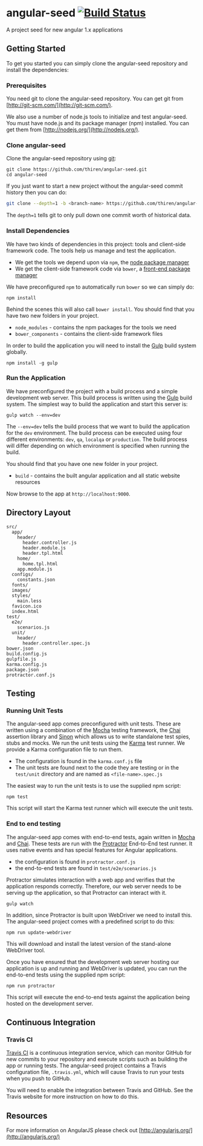 # angular-seed [![Build Status](https://travis-ci.org/thiren/angular-seed.svg?branch=master)](https://travis-ci.org/thiren/angular-seed)
A project seed for new angular 1.x applications

## Getting Started

To get you started you can simply clone the angular-seed repository and install the dependencies:

### Prerequisites

You need git to clone the angular-seed repository. You can get git from [http://git-scm.com/](http://git-scm.com/).

We also use a number of node.js tools to initialize and test angular-seed. You must have node.js and its package manager (npm) installed. You can get them from [http://nodejs.org/](http://nodejs.org/).

### Clone angular-seed

Clone the angular-seed repository using [git][git]:

```
git clone https://github.com/thiren/angular-seed.git
cd angular-seed
```

If you just want to start a new project without the angular-seed commit history then you can do:

```bash
git clone --depth=1 -b <branch-name> https://github.com/thiren/angular-seed.git <your-project-name>
```

The `depth=1` tells git to only pull down one commit worth of historical data.

### Install Dependencies

We have two kinds of dependencies in this project: tools and client-side framework code. The tools help us manage and test the application.

* We get the tools we depend upon via `npm`, the [node package manager][npm]
* We get the client-side framework code via `bower`, a [front-end package manager][bower]

We have preconfigured `npm` to automatically run `bower` so we can simply do:

```
npm install
```

Behind the scenes this will also call `bower install`. You should find that you have two new folders in your project.

* `node_modules` - contains the npm packages for the tools we need
* `bower_components` - contains the client-side framework files

In order to build the application you will need to install the [Gulp][gulp] build system globally.

```
npm install -g gulp
```

### Run the Application

We have preconfigured the project with a build process and a simple development web server. This build process is written using the [Gulp][gulp] build system. The simplest way to build the application and start this server is:

```
gulp watch --env=dev
```

The `--env=dev` tells the build process that we want to build the application for the `dev` environment. The build process can be executed using four different environments: `dev`, `qa`, `localqa` or `production`. The build process will differ depending on which environment is specified when running the build. 

You should find that you have one new folder in your project.

* `build` - contains the built angular application and all static website resources

Now browse to the app at `http://localhost:9000`.

## Directory Layout

```
src/
  app/
    header/
      header.controller.js
      header.module.js
      header.tpl.html
    home/
      home.tpl.html
    app.module.js
  configs/
    constants.json
  fonts/
  images/
  styles/
    main.less
  favicon.ico
  index.html
test/
  e2e/
    scenarios.js
  unit/
    header/
      header.controller.spec.js
bower.json
build.config.js
gulpfile.js
karma.config.js
package.json
protractor.conf.js
```

## Testing

### Running Unit Tests
The angular-seed app comes preconfigured with unit tests. These are written using a combination of the [Mocha][mocha] testing framework, the [Chai][chai] assertion library and [Sinon][sinon] which allows us to write standalone test spies, stubs and mocks. We run the unit tests using the [Karma][karma] test runner. We provide a Karma configuration file to run them.

* The configuration is found in the `karma.conf.js` file
* The unit tests are found next to the code they are testing or in the `test/unit` directory and are named as `<file-name>.spec.js`

The easiest way to run the unit tests is to use the supplied npm script:

```
npm test
```

This script will start the Karma test runner which will execute the unit tests.

### End to end testing

The angular-seed app comes with end-to-end tests, again written in [Mocha][mocha] and [Chai][chai]. These tests are run with the [Protractor][protractor] End-to-End test runner. It uses native events and has special features for Angular applications.

* the configuration is found in `protractor.conf.js`
* the end-to-end tests are found in `test/e2e/scenarios.js`

Protractor simulates interaction with a web app and verifies that the application responds correctly. Therefore, our web server needs to be serving up the application, so that Protractor can interact with it.

```
gulp watch
```

In addition, since Protractor is built upon WebDriver we need to install this. The angular-seed project comes with a predefined script to do this:

```
npm run update-webdriver
```

This will download and install the latest version of the stand-alone WebDriver tool.

Once you have ensured that the development web server hosting our application is up and running and WebDriver is updated, you can run the end-to-end tests using the supplied npm script:

```
npm run protractor
```

This script will execute the end-to-end tests against the application being hosted on the development server.

## Continuous Integration

### Travis CI

[Travis CI][travis] is a continuous integration service, which can monitor GitHub for new commits to your repository and execute scripts such as building the app or running tests. The angular-seed project contains a Travis configuration file, `.travis.yml`, which will cause Travis to run your tests when you push to GitHub.

You will need to enable the integration between Travis and GitHub. See the Travis website for more instruction on how to do this.

## Resources

For more information on AngularJS please check out [http://angularjs.org/](http://angularjs.org/)

[git]: http://git-scm.com/
[gulp]: http://gulpjs.com/
[bower]: http://bower.io
[npm]: https://www.npmjs.org/
[node]: http://nodejs.org
[protractor]: https://github.com/angular/protractor
[mocha]: https://mochajs.org/
[chai]: http://chaijs.com/
[sinon]: http://sinonjs.org/
[karma]: http://karma-runner.github.io
[travis]: https://travis-ci.org/
